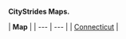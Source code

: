 **CityStrides Maps.**

| **Map** |
| --- | --- |
| [Connecticut](https://citystrides.com/users/43318/map#41.228,-72.159&7.5175) |
